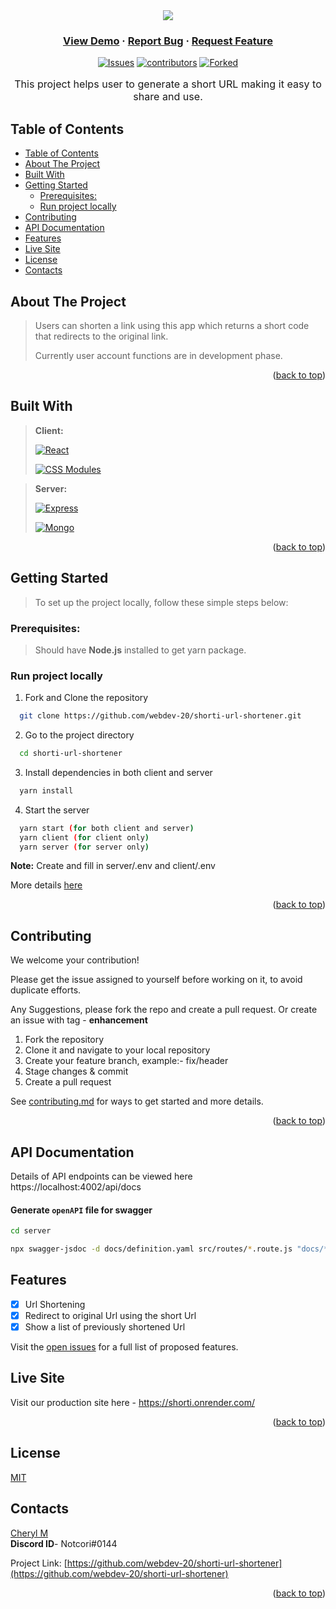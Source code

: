 
<div align="center">
  <img src="https://raw.githubusercontent.com/webdev-20/shorti-url-shortener/2a16fa1e8d6a13c4e6aacd5ebd517ed1b6795001/client/public/images/shorti.svg">
  <h3 align="center">
      <a href="https://shorti.onrender.com" class="default">View Demo</a> · 
      <a href="https://github.com/webdev-20/shorti-url-shortener/issues" class="default">Report Bug</a> · 
      <a href="https://github.com/webdev-20/shorti-url-shortener/issues" class="default">Request Feature</a>
  </h3>
  <div>

  <a href="">[![Issues](https://img.shields.io/github/issues/webdev-20/shorti-url-shortener.svg?style=for-the-badge)](https://github.com/webdev-20/shorti-url-shortener/issues)</a>
  <a href="">[![contributors](https://img.shields.io/github/contributors/webdev-20/shorti-url-shortener.svg?style=for-the-badge)](https://github.com/webdev-20/shorti-url-shortener/contributors)</a>
  <a href="">[![Forked](https://img.shields.io/github/forks/webdev-20/shorti-url-shortener.svg?style=for-the-badge)](https://github.com/webdev-20/shorti-url-shortener)</a>

  </div>
</div>

<p align="center"; style="font-size:115%;">This project helps user to generate a short URL making it easy to share and use.
</p>

<a name = "readme-top"></a>

## Table of Contents
  
- [Table of Contents](#table-of-contents)
- [About The Project](#about-the-project)
- [Built With](#built-with)
- [Getting Started](#getting-started)
  - [Prerequisites:](#prerequisites)
  - [Run project locally](#run-project-locally)
- [Contributing](#contributing)
- [API Documentation](#api-documentation)
- [Features](#features)
- [Live Site](#live-site)
- [License](#license)
- [Contacts](#contacts)

## About The Project

<blockquote> 
Users can shorten a link using this app which returns a short code that redirects to the original link. <br>

Currently user account functions are in development phase.
</blockquote> 

<p align="right">(<a href="#top">back to top</a>)</p>
  
  ## Built With
  <blockquote>

  **Client:** 

  <a href="">[![React](https://img.shields.io/badge/React-20232A?style=for-the-badge&logo=react&logoColor=61DAFB)](https://reactjs.org])</a>

  <a href="">![CSS Modules](https://img.shields.io/badge/CSS%20Modules-000000?style=for-the-badge&logo=CSS-Module&logoColor=white)</a>
</blockquote>
<blockquote>

**Server:** 

<a href="">[![Express](https://img.shields.io/badge/Express%20Js-yellow?style=for-the-badge&logo=expressJS)](https://expressjs.com/)</a>


<a href="">[![Mongo](https://img.shields.io/badge/MongoDB-success?style=for-the-badge&logo=mongodb&logoColor=white&style=flat)](https://www.mongodb.com/)

</blockquote>
<p align="right">(<a href="#top">back to top</a>)</p>


## Getting Started

  > To set up the project locally, follow these simple steps below:

### Prerequisites:

  > Should have **Node.js** installed to get yarn package.

### Run project locally

1. Fork and Clone the repository

```bash
  git clone https://github.com/webdev-20/shorti-url-shortener.git
```

2. Go to the project directory

```bash
  cd shorti-url-shortener
```

3. Install dependencies in both client and server

```bash
  yarn install
```

4. Start the server

```bash
  yarn start (for both client and server)
  yarn client (for client only)
  yarn server (for server only)
```
 **Note:** Create and fill in server/.env and client/.env 

 More details [here](https://github.com/webdev-20/shorti-url-shortener/blob/main/CONTRIBUTE.md)

 <p align="right">(<a href="#top">back to top</a>)</p>
 
## Contributing

We welcome your contribution!

Please get the issue assigned to yourself before working on it, to avoid duplicate efforts.

Any Suggestions, please fork the repo and create a pull request.
Or create an issue with tag - **enhancement**

1. Fork the repository
2. Clone it and navigate to your local repository
3. Create your feature branch, example:- fix/header
4. Stage changes & commit
5. Create a pull request

See [contributing.md](https://github.com/webdev-20/shorti-url-shortener/blob/main/CONTRIBUTE.md) for ways to get started and more details.
<p align="right">(<a href="#top">back to top</a>)</p>

## API Documentation

Details of API endpoints can be viewed here
https://localhost:4002/api/docs

#### Generate `openAPI` file for swagger

```bash
cd server
```

```bash
npx swagger-jsdoc -d docs/definition.yaml src/routes/*.route.js "docs/*.yaml" -o docs/schemas/openapi.json
```

## Features

- [x] Url Shortening
- [x] Redirect to original Url using the short Url
- [x] Show a list of previously shortened Url 
  <br>

Visit the [open issues](https://github.com/webdev-20/shorti-url-shortener/issues) for a full list of proposed features. 

## Live Site

Visit our production site here - 
https://shorti.onrender.com/
<p align="right">(<a href="#top">back to top</a>)</p>

## License

[MIT](https://choosealicense.com/licenses/mit/)

## Contacts

[Cheryl M](https://github.com/cherylli) <br> **Discord ID**- Notcori#0144


Project Link: [https://github.com/webdev-20/shorti-url-shortener](https://github.com/webdev-20/shorti-url-shortener)

 
 
<p align="right">(<a href="#top">back to top</a>)</p>